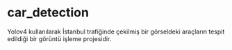 # car_detection
Yolov4 kullanılarak İstanbul trafiğinde çekilmiş bir görseldeki araçların tespit edildiği bir görüntü işleme projesidir.
